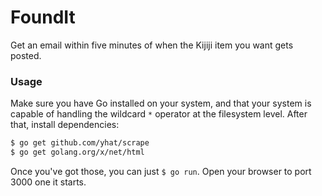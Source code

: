 # FoundIt

Get an email within five minutes of when the Kijiji item you want gets posted.

### Usage

Make sure you have Go installed on your system, and that your system is capable of handling the wildcard `*` operator at the filesystem level. After that, install dependencies:

```bash
$ go get github.com/yhat/scrape
$ go get golang.org/x/net/html
```

Once you've got those, you can just `$ go run`. Open your browser to port 3000 one it starts.
